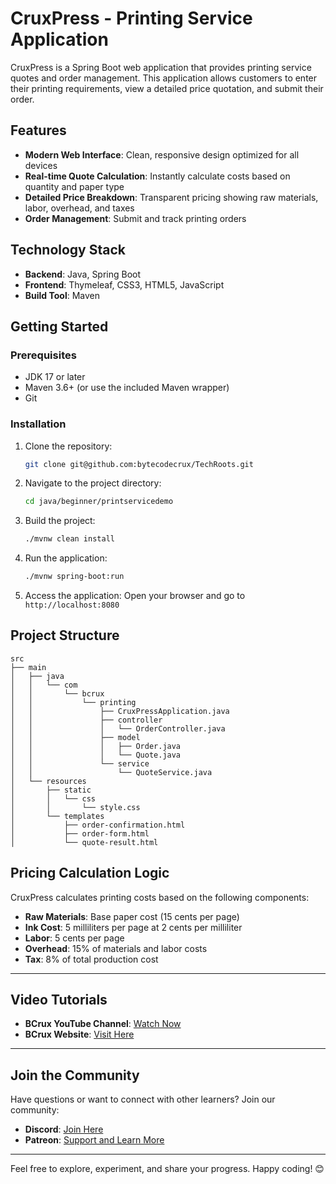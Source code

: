 # CruxPress - Printing Service Application

CruxPress is a Spring Boot web application that provides printing service quotes and order management. This application allows customers to enter their printing requirements, view a detailed price quotation, and submit their order.

## Features

- **Modern Web Interface**: Clean, responsive design optimized for all devices
- **Real-time Quote Calculation**: Instantly calculate costs based on quantity and paper type
- **Detailed Price Breakdown**: Transparent pricing showing raw materials, labor, overhead, and taxes
- **Order Management**: Submit and track printing orders

## Technology Stack

- **Backend**: Java, Spring Boot
- **Frontend**: Thymeleaf, CSS3, HTML5, JavaScript
- **Build Tool**: Maven

## Getting Started

### Prerequisites

- JDK 17 or later
- Maven 3.6+ (or use the included Maven wrapper)
- Git

### Installation

1. Clone the repository:
   ```bash
   git clone git@github.com:bytecodecrux/TechRoots.git
   ```

2. Navigate to the project directory:
   ```bash
   cd java/beginner/printservicedemo
   ```

3. Build the project:
   ```bash
   ./mvnw clean install
   ```

4. Run the application:
   ```bash
   ./mvnw spring-boot:run
   ```

5. Access the application:
   Open your browser and go to `http://localhost:8080`

## Project Structure

```
src
├── main
│   ├── java
│   │   └── com
│   │       └── bcrux
│   │           └── printing
│   │               ├── CruxPressApplication.java
│   │               ├── controller
│   │               │   └── OrderController.java
│   │               ├── model
│   │               │   ├── Order.java
│   │               │   └── Quote.java
│   │               └── service
│   │                   └── QuoteService.java
│   └── resources
│       ├── static
│       │   └── css
│       │       └── style.css
│       └── templates
│           ├── order-confirmation.html
│           ├── order-form.html
│           └── quote-result.html
```

## Pricing Calculation Logic

CruxPress calculates printing costs based on the following components:

- **Raw Materials**: Base paper cost (15 cents per page)
- **Ink Cost**: 5 milliliters per page at 2 cents per milliliter
- **Labor**: 5 cents per page
- **Overhead**: 15% of materials and labor costs
- **Tax**: 8% of total production cost

---

## Video Tutorials

- **BCrux YouTube Channel**: [Watch Now](https://www.youtube.com/watch?v=rZ_epDtn2ac)
- **BCrux Website**: [Visit Here](https://bcrux.com/)

---

## Join the Community

Have questions or want to connect with other learners? Join our community:

- **Discord**: [Join Here](https://discord.com/invite/3hKrqXzC9n)
- **Patreon**: [Support and Learn More](https://patreon.com/bytecodecrux)

---

Feel free to explore, experiment, and share your progress. Happy coding! 😊